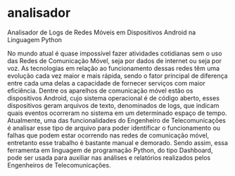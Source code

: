 # analisador
Analisador de Logs de Redes Móveis em Dispositivos Android na Linguagem Python

No mundo atual é quase impossível fazer atividades cotidianas sem o uso das Redes de Comunicação Móvel, seja por dados de internet ou seja por voz. As tecnologias em relação ao funcionamento dessas redes têm uma evolução cada vez maior e mais rápida, sendo o fator principal de diferença entre cada uma delas a capacidade de fornecer serviços com maior eficiência. Dentre os aparelhos de comunicação móvel estão os dispositivos Android, cujo sistema operacional é de código aberto, esses dispositivos geram arquivos de texto, denominados de logs, que indicam quais eventos ocorreram no sistema em um determinado espaço de tempo. Atualmente, uma das funcionalidades do Engenheiro de Telecomunicações é analisar esse tipo de arquivo para poder identificar o funcionamento ou falhas que podem estar ocorrendo nas redes de comunicação móvel, entretanto esse trabalho é bastante manual e demorado. Sendo assim, essa ferramenta em linguagem de programação Python, do tipo Dashboard, pode ser usada para auxiliar nas análises e relatórios realizados pelos Engenheiros de Telecomunicações. 

